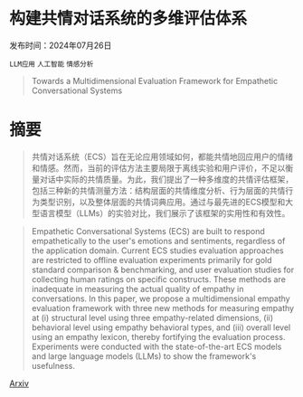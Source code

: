 # 构建共情对话系统的多维评估体系

发布时间：2024年07月26日

`LLM应用` `人工智能` `情感分析`

> Towards a Multidimensional Evaluation Framework for Empathetic Conversational Systems

# 摘要

> 共情对话系统（ECS）旨在无论应用领域如何，都能共情地回应用户的情绪和情感。然而，当前的评估方法主要局限于离线实验和用户评价，不足以衡量对话中实际的共情质量。为此，我们提出了一种多维度的共情评估框架，包括三种新的共情测量方法：结构层面的共情维度分析、行为层面的共情行为类型识别，以及整体层面的共情词典应用。通过与最先进的ECS模型和大型语言模型（LLMs）的实验对比，我们展示了该框架的实用性和有效性。

> Empathetic Conversational Systems (ECS) are built to respond empathetically to the user's emotions and sentiments, regardless of the application domain. Current ECS studies evaluation approaches are restricted to offline evaluation experiments primarily for gold standard comparison & benchmarking, and user evaluation studies for collecting human ratings on specific constructs. These methods are inadequate in measuring the actual quality of empathy in conversations. In this paper, we propose a multidimensional empathy evaluation framework with three new methods for measuring empathy at (i) structural level using three empathy-related dimensions, (ii) behavioral level using empathy behavioral types, and (iii) overall level using an empathy lexicon, thereby fortifying the evaluation process. Experiments were conducted with the state-of-the-art ECS models and large language models (LLMs) to show the framework's usefulness.

[Arxiv](https://arxiv.org/abs/2407.18538)